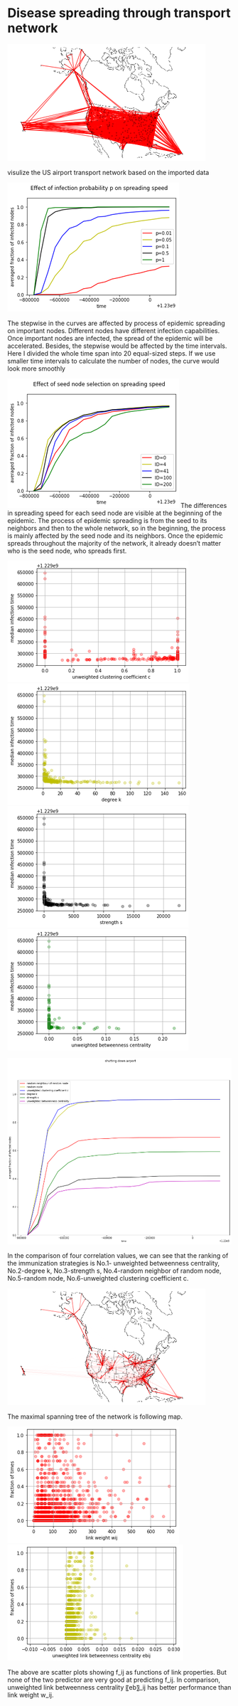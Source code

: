 # Disease spreading through transport network

![](1.png)

visulize the US airport transport network based on the imported data

![](2.png)

The stepwise in the curves are affected by process of epidemic spreading on important nodes. Different nodes have different infection capabilities. Once important nodes are infected, the spread of the epidemic will be accelerated. Besides, the stepwise would be affected by the time intervals. Here I divided the whole time span into 20 equal-sized steps. If we use smaller time intervals to calculate the number of nodes, the curve would look more smoothly 

![](3.png)
The differences in spreading speed for each seed node are visible at the beginning of the epidemic. The process of epidemic spreading is from the seed to its neighbors and then to the whole network, so in the beginning, the process is mainly affected by the seed node and its neighbors. Once the epidemic spreads throughout the majority of the network, it already doesn’t matter who is the seed node, who spreads first.

![](4.png)
![](5.png)
![](6.png)
![](7.png)

![](8.png)

In the comparison of four correlation values, we can see that the ranking of the immunization strategies is No.1- unweighted betweenness centrality, No.2-degree k, No.3-strength s, No.4-random neighbor of random node, No.5-random node, No.6-unweighted clustering coefficient c. 

![](9.png)

The maximal spanning tree of the network is following map.

![](10.png)
![](11.png)

The above are scatter plots showing f_ij as functions of link properties. 	But none of the two predictor are very good at predicting f_ij. In comparison, unweighted link betweenness centrality 〖eb〗_ij has better performance than link weight w_ij.

